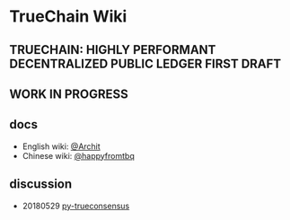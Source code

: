 # TrueChain Wiki

## TRUECHAIN: HIGHLY PERFORMANT DECENTRALIZED PUBLIC LEDGER FIRST DRAFT
## WORK IN PROGRESS

## docs
* English wiki: [@Archit](https://github.com/truechain/wiki/blob/master/docs/index.rst)
* Chinese wiki: [@happyfromtbq](https://github.com/truechain/wiki/blob/master/docs-cn/index.rst)

## discussion 
* 20180529 [py-trueconsensus](https://github.com/truechain/wiki/blob/master/discussion/20180529.md)